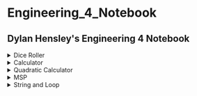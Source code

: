 # Engineering_4_Notebook
## Dylan Hensley's Engineering 4 Notebook
 
<details><summary>Dice Roller</summary>
 
## Dice Roller

### Assignment Description

In this assignment, we created a number generator that would pick a random number from 1-6. For this assignment, we needed to use "import random" which is a function that is used to select random results out of possible outcomes. This assignment, if done correctly, should have relatively clean code and should be really fun to use.

### Evidence 
 
<details><summary>Code</summary>
 
 
 ``` python
 
 # Automatic Dice Roller

# Written by [Dylan J. Hensley]

print ("🎲Automatic Dice Roller🎲:") # Title

import random
roll_again = ""
while roll_again == "":
    roll_dice = input("🎲Roll The Dice ⬇") # Telling you to Roll the Dice

    if roll_dice == "Roll": # What you write to roll the Dice
        posiblle_results = [6, 5, 4, 3, 2, 1] # possible outcomes
        result = random.choice(posiblle_results) # Picks out a random number
        print("You rolled a... " + str(result)) # Tells you the random number
    roll_again = input("X to exit / Enter to Roll again🎲")

```
 
</details>
 
<img src="https://github.com/DylnH/Engineering_4_Notebook/blob/main/Screenshot%202021-10-05%209.55.41%20PM.png?raw=true" alt="Screenshot 2021-10-05 9.55.41 PM.png"/>
 
 Onces you start, Type in "Roll" and Taa Daa, you should get a number between 1-6. Then if you want to roll again, press "enter", if not, "X"

### Wiring

N/A
 
### Reflection

The assignment wasn't hard at all, however, it was SO hard to follow Mr Miller's demands. Eventhough my code was working, he made me redo it over and over and over again, because I didn't "follow intructions". What kind of monster does that??? Anyway, if you want to do this assignment, look at the for the .py file in my readme.Personally, feel like I understand things more when I get to see it write in front of my face.
 
</details>

<details><summary>Calculator</summary>
 
## Calculator

### Assignment Description

In this assignment we were tasked to create a calculator that could add, subtracted, multiply ,and divide. The catch however, was to do all that, using only one function. By using "doMath" you are able to "do math" and solve simple math equations.

### Evidence 
 
<details><summary>Code</summary>
 
 
 ``` python
 
 # Kalculator

# Written by [Dylan J. Hensley]

def doMath(x,y,z):
    if(z==1):#addition
        return x + y
    if(z==2):#subtraction
         return x - y
    if(z==3):#mulitplication
         return x * y
    if(z==4):#division
         return round(x / y, 2)
    if(z==5):#modulo
         return x % y

while True:

        x = float(input("Enter 1st number: ")) #type in first input
        y = float(input("Enter 2nd number: ")) #type in second input

        print("Sum:        ", doMath(x,y,1)) #print out possible outcomes
        print("Difference: ", doMath(x,y,2))
        print("Product:    ", doMath(x,y,3))
        print("Quotient:   ", doMath(x,y,4))
        print("Modulo:     ", doMath(x,y,5))
        break 

```
 
</details>
 
<img src="https://github.com/DylnH/Engineering_4_Notebook/blob/main/Screenshot%202021-10-05%2010.40.39%20PM.png?raw=true" alt="Screenshot 2021-10-05 10.40.39 PM.png"/>
 
 Onces you start, Type in one number, then the second, and you'll get 5 different outcomes (addition,subraction,multiplication,division,moduli)

### Wiring

N/A
 
### Reflection

 
</details>

<details><summary>Quadratic Calculator</summary>
 
## Quadratic Calculator

### Assignment Description


### Evidence 
 
<details><summary>Code</summary>
 
 
 ``` python
 
#Quadratic Solver


#Written by: Dylan J. Hensley

def quadCalc(a,b,c): # quadCalc = do quadratic/advanced math calculations
  intA = int(a)
  intB = int(b) 
  intC = int(c) 
  disc = ((intB*intB)-(4*intA*intC)) 
  Q1 = (-intB / (2*intA))
  if disc < 0: # if disc < 0 = calculate, then if answer is determind to have no real roots,print
    return("no real roots.".format(intA, intB, intC))
  if disc == 0: # if disc == 0 = calculate, then if answer is determind to have real roots,print
    return("The root =: {0}".format(Q1)) 
  if disc > 0: 
    pos = ((disc**0.5)/(2*intA)) 
    w = round((Q1 - pos),5) 
    x = round((Q1 + pos),5) 
    return([w,x]) 

while True:
    print("Enter coefficients") #Asking for user input
    a = input("Enter 1st coefficient: ") #input of 1st number
    b = input("Enter 2nd coefficient: ") #input second number
    c = input("Enter 3rd coefficient: ") #input third number
    returnVal = quadCalc(a,b,c)
    if isinstance(returnVal,list): 
      print("Two roots:")
      for root in returnVal:
        print(root)
    else:
      print(returnVal) 

```
 
</details>
 
<img src="https://github.com/DylnH/Engineering_4_Notebook/blob/main/Screenshot%202021-10-05%2010.58.30%20PM.png?raw=true" alt="Screenshot 2021-10-05 10.58.30 PM.png"/>
 
 Onces you start, Type in one number, then the second, then the third and you'll get your answer. (real roots or no real roots as well)

### Wiring

N/A
 
### Reflection

 
</details>

<details><summary>MSP</summary>
 
## Hangman Game
### Assignment Description

In this assignment, we created a number generator that would pick a random number from 1-6. For this assignment, we needed to use "import random" which is a function that is used to select random results out of possible outcomes. This assignment, if done correctly, should have relatively clean code and should be really fun to use.

### Evidence 
 
 <img src="https://github.com/DylnH/Engineering_4_Notebook/blob/main/Screenshot%202021-10-12%20at%203.20.22%20PM.png?raw=true">	
 <img src="https://github.com/DylnH/Engineering_4_Notebook/blob/main/Screenshot%202021-10-12%20at%203.19.39%20PM.png?raw=true">
 
<details><summary>Code</summary>
 
 
 ``` python

 #hangboy

#Written by Dylan J. Hensley



import time

wrongArr = ["________	",
	    "|       |  ",
            "|       O  ",
            "|      /|\\",
            "|      / \\", 
            "|          ",
	    "|		"]
print ("write a word.")

word = input()
time.sleep(1)

print ("\n" * 50)
print ("Guess")
time.sleep(0.5)

guesses = ' '
turns = len(wrongArr)
save = turns
while turns > 0:
    failed = 0 
    for char in word:
        if char in guesses:
            print (char) 

        else:
            print ("_")
            failed += 1

    if failed == 0:
        print ("You won :)")# if you win, print
        break
    print
    guess = input() 
    guesses += guess 

    if guess not in word:
        turns -= 1
        for i in range(save - turns): 
       	    print (wrongArr[i])
        print ("You have", + turns, 'more guesses') # number of guesses

        if turns == 0:
            print ("You lost (x_x)") # death

    print ("_______________________________")

```
 
</details>
  
 Onces you start, Type in "Roll" and Taa Daa, you should get a number between 1-6. Then if you want to roll again, press "enter", if not, "X"

### Wiring

N/A
 
### Reflection

The assignment wasn't hard at all, however, it was SO hard to follow Mr Miller's demands. Eventhough my code was working, he made me redo it over and over and over again, because I didn't "follow intructions". What kind of monster does that??? Anyway, if you want to do this assignment, look at the for the .py file in my readme.Personally, feel like I understand things more when I get to see it write in front of my face.
 
</details>

<details><summary>String and Loop</summary>
 
## String and Loop

### Assignment Description


### Evidence 
 
 <img src="https://github.com/DylnH/Engineering_4_Notebook/blob/main/Screenshot%20(15).png?raw=true">
 
<details><summary>Code</summary>
 
 ``` python
 
 # Loops and string

# Written by Dylan J. Hensley


import numpy 

txt = input("Write somethin' ")

letters = list(txt)
array1 = numpy.array(letters) # formats letters vertically

for i in letters:
    newStr = i.replace(' ', '-')  # instead of space, it a "-"
    print(newStr)
 
 ```
